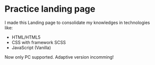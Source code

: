 # Practice landing page

I made this Landing page to consolidate my knowledges in technologies like:

* HTML/HTML5
* CSS with framework SCSS
* JavaScript (Vanilla)

Now only PC supported. Adaptive version incomming!